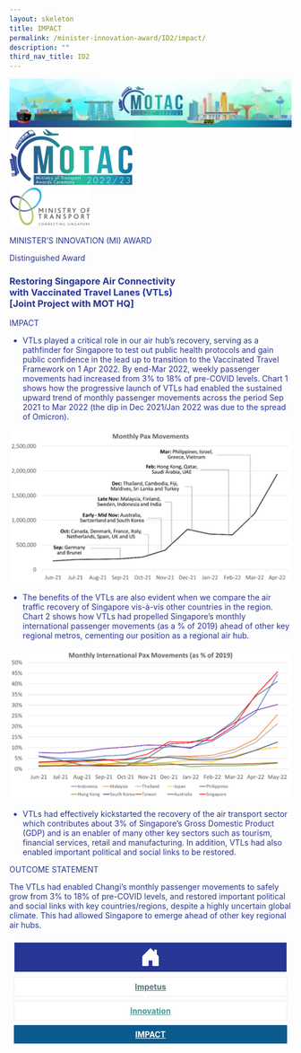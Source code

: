 ```yaml
---
layout: skeleton
title: IMPACT​
permalink: /minister-innovation-award/ID2/impact/
description: ""
third_nav_title: ID2
---
```

<style type="text/css">
   .text-pri {
     color: #273592;
   }

   .nav-tabs {
     border-bottom: none !important;
     overflow: hidden !important;
   }

   .nav-link {
     margin: 8px !important;
     border-radius: 0px !important;
     font-weight: 700 !important;
     padding: 0.5rem 2.8rem !important;
   }

   .link-home {
     border: 1px solid #eee !important;
     color: #fff !important;
     background: rgb(39, 54, 149) !important;
     display: flex;
     justify-content: center;
     align-items: center;
   }

   .link-project {
     border: 1px solid #eee !important;
     color: rgb(83, 114, 122) !important;
     background-color: #fff !important;
     display: flex;
     justify-content: center;
     align-items: center;
   }

   .link-project.active {
     border: none !important;
     color: #fff !important;
     background: rgb(41, 115, 144) !important;
   }

   .link-solution {
     border: 1px solid #eee !important;
     color: rgb(69, 148, 145) !important;
     background-color: #fff !important;
     display: flex;
     justify-content: center;
     align-items: center;
   }

   .link-solution.active {
     border: none !important;
     color: #fff !important;
     background: rgb(34, 155, 189) !important;
   }

   .link-impact {
     border: 1px solid #eee !important;
     color: rgb(41, 95, 120) !important;
     background-color: #fff !important;
     display: flex;
     justify-content: center;
     align-items: center;
   }

   .link-impact.active {
     border: none !important;
     color: #fff !important;
     background: rgb(10, 91, 142) !important;
   }
 </style>
  <div class="container-fluid">
<img src="/images/hero.png" class="img-fluid"  alt="hero"/>
</div>
 <div class="container-fluid py-5 card-bg text-pri my-5">
   <div class="row">
     <div class="col-sm-12 pt-4 pb-3 text-center">
       <img src="/images/Logos/MOTAC_header.png" alt="motac logo" class="img-fluid" />
     </div>
   </div>
   <div class="row border border-4 border-info">
     <div class="col-sm-4 py-3 text-center d-flex flex-column align-items-center justify-content-center">
       <img src="/images/Logos/MOT.png" class="img-fluid" alt="MOT" />
     </div>
     <div class="col-sm-8 py-3 text-center bg-primary d-flex justify-content-center flex-column aligin-items-center">
       <p class="mb-1 text-light font-weight-bold raleway-font"> MINISTER’S INNOVATION (MI) AWARD </p>
       <p class="mb-0 distinguished-award">Distinguished Award</p>
     </div>
   </div>
   <div class="row">
     <div class="col-12 py-3">
       <h3 class="text-center font-weight-bold"> Restoring Singapore Air Connectivity <br /> with Vaccinated Travel Lanes (VTLs) <br /> [Joint Project with MOT HQ] </h3>
     </div>
     <div class="col-sm-12 text-center py-2 my-2 bg-heading">
       <p class="mb-0 h3 font-weight-bold text-uppercase text-light"> IMPACT </p>
     </div>
     <div class="col-sm-12">
       <div class="row py-2">
         <div class="col-sm-8">
           <ul class=" text-pri">
             <li>
               <p> VTLs played a critical role in our air hub’s recovery, serving as a pathfinder for Singapore to test out public health protocols and gain public confidence in the lead up to transition to the Vaccinated Travel Framework on 1 Apr 2022. By end-Mar 2022, weekly passenger movements had increased from 3% to 18% of pre-COVID levels. Chart 1 shows how the progressive launch of VTLs had enabled the sustained upward trend of monthly passenger movements across the period Sep 2021 to Mar 2022 (the dip in Dec 2021/Jan 2022 was due to the spread of Omicron). </p>
             </li>
           </ul>
         </div>
         <div class="col-sm-4">
           <img src="/images/MI/ID2/Chart 1.png" class="img-fluid border border-5 border-primary" alt="" />
         </div>
       </div>
       <div class="row py-2">
         <div class="col-sm-8">
           <ul class=" text-pri">
             <li>
               <p> The benefits of the VTLs are also evident when we compare the air traffic recovery of Singapore vis-à-vis other countries in the region. Chart 2 shows how VTLs had propelled Singapore’s monthly international passenger movements (as a % of 2019) ahead of other key regional metros, cementing our position as a regional air hub. </p>
             </li>
           </ul>
         </div>
         <div class="col-sm-4">
           <img src="/images/MI/ID2/Chart 2.png" class="img-fluid border border-5" style="border-color: #28bd99 !important" alt="" />
         </div>
       </div>
       <div class="row py-2">
         <div class="col-sm-8">
           <ul class=" text-pri">
             <li>
               <p> VTLs had effectively kickstarted the recovery of the air transport sector which contributes about 3% of Singapore’s Gross Domestic Product (GDP) and is an enabler of many other key sectors such as tourism, financial services, retail and manufacturing. In addition, VTLs had also enabled important political and social links to be restored. </p>
             </li>
           </ul>
         </div>
         <div class="col-sm-4"></div>
       </div>
     </div>
   </div>
   <div class="row">
     <div class="col-sm-12 text-center py-2 my-2 bg-heading">
       <p class="mb-0 h3 font-weight-bold text-uppercase text-light"> OUTCOME STATEMENT </p>
     </div>
     <div class="col-sm-12 py-2">
       <p class="mb-0 font-weight-bold text-pri"> The VTLs had enabled Changi’s monthly passenger movements to safely grow from 3% to 18% of pre-COVID levels, and restored important political and social links with key countries/regions, despite a highly uncertain global climate. This had allowed Singapore to emerge ahead of other key regional air hubs. </p>
     </div>
   </div>
   <nav>
     <div class="nav nav-tabs nav-fill" id="nav-tab" role="tablist">
       <a class="nav-link text-uppercase link-home text-decoration-none" id="nav-home-tab" href="/minister-innovation-award/ID2/home/">
         <svg xmlns="http://www.w3.org/2000/svg" width="36" height="36" fill="currentColor" class="bi bi-house-door-fill" viewBox="0 0 16 16">
           <path d="M6.5 14.5v-3.505c0-.245.25-.495.5-.495h2c.25 0 .5.25.5.5v3.5a.5.5 0 0 0 .5.5h4a.5.5 0 0 0 .5-.5v-7a.5.5 0 0 0-.146-.354L13 5.793V2.5a.5.5 0 0 0-.5-.5h-1a.5.5 0 0 0-.5.5v1.293L8.354 1.146a.5.5 0 0 0-.708 0l-6 6A.5.5 0 0 0 1.5 7.5v7a.5.5 0 0 0 .5.5h4a.5.5 0 0 0 .5-.5Z" />
         </svg>
       </a>
       <a class="nav-link link-project text-decoration-none" id="nav-project-tab" href="/minister-innovation-award/ID2/impetus/"> Impetus </a>
       <a class="nav-link link-solution text-decoration-none" id="nav-solution-tab" href="/minister-innovation-award/ID2/innovation/"> Innovation</a>
       <a class="nav-link active link-impact text-decoration-none" id="nav-impact-tab" href="/minister-innovation-award/ID2/impact/"> IMPACT​</a>
     </div>
   </nav>
 </div>